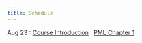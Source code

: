 ```yaml
---
title: Schedule
---
```


Aug 23
: [Course Introduction](https://aritter.github.io/CS-7650/slides/lec1-intro.pdf)
  : [PML Chapter 1](https://aritter.github.io/CS-7650/slides/book1.pdf)
